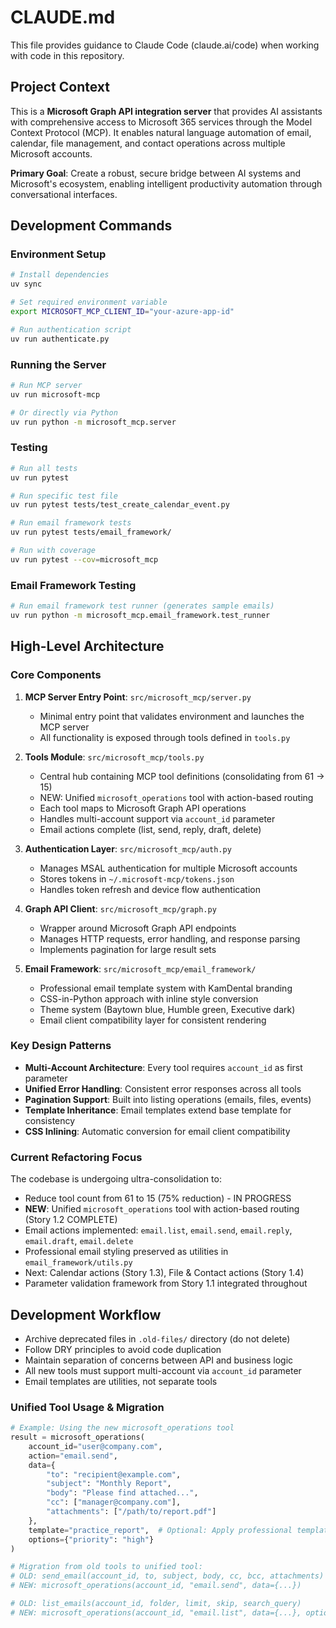 # CLAUDE.md

This file provides guidance to Claude Code (claude.ai/code) when working with code in this repository.

## Project Context

This is a **Microsoft Graph API integration server** that provides AI assistants with comprehensive access to Microsoft 365 services through the Model Context Protocol (MCP). It enables natural language automation of email, calendar, file management, and contact operations across multiple Microsoft accounts.

**Primary Goal**: Create a robust, secure bridge between AI systems and Microsoft's ecosystem, enabling intelligent productivity automation through conversational interfaces.

## Development Commands

### Environment Setup
```bash
# Install dependencies
uv sync

# Set required environment variable
export MICROSOFT_MCP_CLIENT_ID="your-azure-app-id"

# Run authentication script
uv run authenticate.py
```

### Running the Server
```bash
# Run MCP server
uv run microsoft-mcp

# Or directly via Python
uv run python -m microsoft_mcp.server
```

### Testing
```bash
# Run all tests
uv run pytest

# Run specific test file
uv run pytest tests/test_create_calendar_event.py

# Run email framework tests
uv run pytest tests/email_framework/

# Run with coverage
uv run pytest --cov=microsoft_mcp
```

### Email Framework Testing
```bash
# Run email framework test runner (generates sample emails)
uv run python -m microsoft_mcp.email_framework.test_runner
```

## High-Level Architecture

### Core Components

1. **MCP Server Entry Point**: `src/microsoft_mcp/server.py`
   - Minimal entry point that validates environment and launches the MCP server
   - All functionality is exposed through tools defined in `tools.py`

2. **Tools Module**: `src/microsoft_mcp/tools.py` 
   - Central hub containing MCP tool definitions (consolidating from 61 → 15)
   - NEW: Unified `microsoft_operations` tool with action-based routing
   - Each tool maps to Microsoft Graph API operations
   - Handles multi-account support via `account_id` parameter
   - Email actions complete (list, send, reply, draft, delete)

3. **Authentication Layer**: `src/microsoft_mcp/auth.py`
   - Manages MSAL authentication for multiple Microsoft accounts
   - Stores tokens in `~/.microsoft-mcp/tokens.json`
   - Handles token refresh and device flow authentication

4. **Graph API Client**: `src/microsoft_mcp/graph.py`
   - Wrapper around Microsoft Graph API endpoints
   - Manages HTTP requests, error handling, and response parsing
   - Implements pagination for large result sets

5. **Email Framework**: `src/microsoft_mcp/email_framework/`
   - Professional email template system with KamDental branding
   - CSS-in-Python approach with inline style conversion
   - Theme system (Baytown blue, Humble green, Executive dark)
   - Email client compatibility layer for consistent rendering

### Key Design Patterns

- **Multi-Account Architecture**: Every tool requires `account_id` as first parameter
- **Unified Error Handling**: Consistent error responses across all tools
- **Pagination Support**: Built into listing operations (emails, files, events)
- **Template Inheritance**: Email templates extend base template for consistency
- **CSS Inlining**: Automatic conversion for email client compatibility

### Current Refactoring Focus

The codebase is undergoing ultra-consolidation to:
- Reduce tool count from 61 to 15 (75% reduction) - IN PROGRESS
- **NEW**: Unified `microsoft_operations` tool with action-based routing (Story 1.2 COMPLETE)
- Email actions implemented: `email.list`, `email.send`, `email.reply`, `email.draft`, `email.delete`
- Professional email styling preserved as utilities in `email_framework/utils.py`
- Next: Calendar actions (Story 1.3), File & Contact actions (Story 1.4)
- Parameter validation framework from Story 1.1 integrated throughout

## Development Workflow

- Archive deprecated files in `.old-files/` directory (do not delete)
- Follow DRY principles to avoid code duplication
- Maintain separation of concerns between API and business logic
- All new tools must support multi-account via `account_id` parameter
- Email templates are utilities, not separate tools

### Unified Tool Usage & Migration

```python
# Example: Using the new microsoft_operations tool
result = microsoft_operations(
    account_id="user@company.com",
    action="email.send",
    data={
        "to": "recipient@example.com",
        "subject": "Monthly Report",
        "body": "Please find attached...",
        "cc": ["manager@company.com"],
        "attachments": ["/path/to/report.pdf"]
    },
    template="practice_report",  # Optional: Apply professional template
    options={"priority": "high"}
)

# Migration from old tools to unified tool:
# OLD: send_email(account_id, to, subject, body, cc, bcc, attachments)
# NEW: microsoft_operations(account_id, "email.send", data={...})

# OLD: list_emails(account_id, folder, limit, skip, search_query)  
# NEW: microsoft_operations(account_id, "email.list", data={...}, options={...})
```